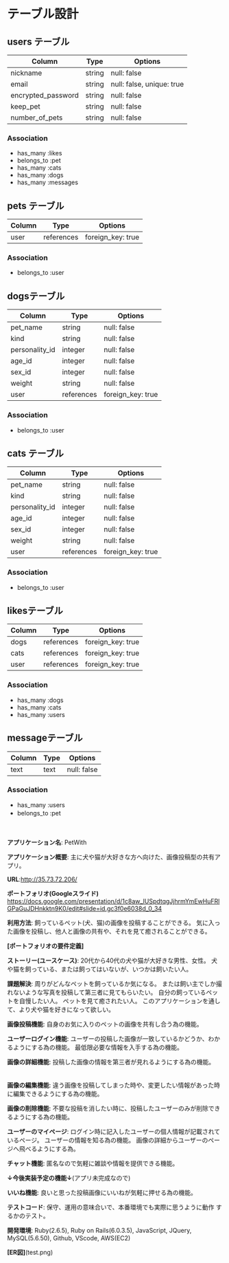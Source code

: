 # テーブル設計


## users テーブル

| Column             | Type       | Options                  |
| ------             | ------     | --------                 |
| nickname           | string     | null: false              |
| email              | string     | null: false, unique: true|
| encrypted_password | string     | null: false              |
| keep_pet           | string     | null: false              |
| number_of_pets     | string     | null: false              |


### Association

- has_many   :likes
- belongs_to :pet
- has_many   :cats
- has_many   :dogs
- has_many   :messages


## pets テーブル

| Column              | Type       | Options          |
| ------              | ------     | --------         |
| user                | references | foreign_key: true|


### Association

- belongs_to :user


##  dogsテーブル

| Column              | Type       | Options           |
| ------              | ---------- | --------          |
| pet_name            | string     | null: false       |
| kind                | string     | null: false       |
| personality_id      | integer    | null: false       |
| age_id              | integer    | null: false       |
| sex_id              | integer    | null: false       |
| weight              | string     | null: false       |
| user                | references | foreign_key: true |


### Association

- belongs_to :user


## cats テーブル

| Column              | Type       | Options           |
| ------              | ---------- | --------          |
| pet_name            | string     | null: false       |
| kind                | string     | null: false       |
| personality_id      | integer    | null: false       |
| age_id              | integer    | null: false       |
| sex_id              | integer    | null: false       |
| weight              | string     | null: false       |
| user                | references | foreign_key: true |



### Association

- belongs_to :user


##  likesテーブル

| Column          | Type       | Options           |
| ------          | ---------- | --------          |
| dogs            | references | foreign_key: true |
| cats            | references | foreign_key: true |
| user            | references | foreign_key: true |


### Association

- has_many :dogs
- has_many :cats
- has_many :users


##  messageテーブル

| Column       | Type       | Options           |
| ------       | ---------- | --------          |
| text         | text       | null: false       |


### Association

- has_many   :users
- belongs_to :pet
　　　

　　

**アプリケーション名**: PetWith
　
　

**アプリケーション概要**: 主に犬や猫が大好きな方へ向けた、画像投稿型の共有アプリ。
　


**URL**:http://35.73.72.206/



**ポートフォリオ(Googleスライド)**
https://docs.google.com/presentation/d/1c8aw_lUSpdtqgJjhrmYmEwHuFRlGPaGuJDHnkktn9K0/edit#slide=id.gc3f0e6038d_0_34



**利用方法**: 飼っているペット(犬、猫)の画像を投稿することができる。
            気に入った画像を投稿し、他人と画像の共有や、それを見て癒されることができる。
　



**[ポートフォリオの要件定義]**



**ストーリー(ユースケース)**:
20代から40代の犬や猫が大好きな男性、女性。
犬や猫を飼っている、または飼ってはいないが、いつかは飼いたい人。
　



**課題解決**:
周りがどんなペットを飼っているか気になる。
または飼い主でしか撮れないような写真を投稿して第三者に見てもらいたい。
自分の飼っているペットを自慢したい人。
ペットを見て癒されたい人。
このアプリケーションを通して、より犬や猫を好きになって欲しい。



**画像投稿機能**:
自身のお気に入りのペットの画像を共有し合う為の機能。
　


**ユーザーログイン機能**:
ユーザーの投稿した画像が一致しているかどうか、わかるようにする為の機能。
最低限必要な情報を入手する為の機能。
　　


**画像の詳細機能**:
投稿した画像の情報を第三者が見れるようにする為の機能。
　　


**画像の編集機能**:
違う画像を投稿してしまった時や、変更したい情報があった時に編集できるようにする為の機能。
　　


**画像の削除機能**:
不要な投稿を消したい時に、投稿したユーザーのみが削除できるようにする為の機能。
　　


**ユーザーのマイページ**:
ログイン時に記入したユーザーの個人情報が記載されているページ。
ユーザーの情報を知る為の機能。
画像の詳細からユーザーのページへ飛べるようにする為。
　　


**チャット機能**:
匿名なので気軽に雑談や情報を提供できる機能。
　　


**↓今後実装予定の機能↓**(アプリ未完成なので)
　　


**いいね機能**:
良いと思った投稿画像にいいねが気軽に押せる為の機能。
　　


**テストコード**:
保守、運用の意味合いで、本番環境でも実際に思うように動作
するかのテスト。
　　


**開発環境**:
Ruby(2.6.5), Ruby on Rails(6.0.3.5), JavaScript, JQuery, MySQL(5.6.50), Github, VScode, AWS(EC2)


**[ER図]**(test.png)